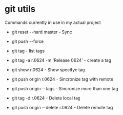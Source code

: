 # git utils
Commands currently in use in my actual project

- git reset --hard master                   - Sync 
- git push --force

- git tag                                   - list tags
- git tag -a r.0624 -m 'Release 0624'       - create a tag
- git show r.0624                           - Show specifyc tag
- git push origin r.0624                    - Sincronize tag with remote
- git push origin --tags                    - Sincronize more than one tag
- git tag -d r.0624                         - Delete local tag
- git push origin --delete r.0624           - Delete remote tag


